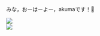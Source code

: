 みな，おーはーよー，akumaです！👋
<br/>

<!--左边的卡片-->
<a href="https://github.com/anuraghazra/github-readme-stats">
  <img align="content" src="https://github-readme-stats.vercel.app/api?username=akuma&show_icons=true&theme=tokyonight" />
</a>

<br/>

<!--右边的卡片-->
<a href="https://github.com/anuraghazra/github-readme-stats">
  <img align="content" src="https://github-readme-stats.vercel.app/api/top-langs/?username=akuma&layout=compact" />
</a>

<!---
giegieSong/giegieSong is a ✨ special ✨ repository because its `README.md` (this file) appears on your GitHub profile.
You can click the Preview link to take a look at your changes.
--->
